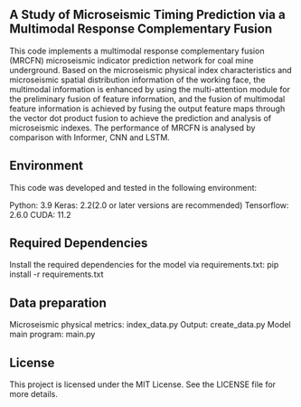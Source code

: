 ## A Study of Microseismic Timing Prediction via a Multimodal Response Complementary Fusion

This code implements a multimodal response complementary fusion (MRCFN) microseismic indicator prediction network for coal mine underground. Based on the microseismic physical index characteristics and microseismic spatial distribution information of the working face, the multimodal information is enhanced by using the multi-attention module for the preliminary fusion of feature information, and the fusion of multimodal feature information is achieved by fusing the output feature maps through the vector dot product fusion to achieve the prediction and analysis of microseismic indexes. The performance of MRCFN is analysed by comparison with Informer, CNN and LSTM.

## Environment
This code was developed and tested in the following environment:

Python: 3.9
Keras: 2.2(2.0 or later versions are recommended)
Tensorflow: 2.6.0
CUDA: 11.2

## Required Dependencies
Install the required dependencies for the model via requirements.txt:
pip install -r requirements.txt

## Data preparation
Microseismic physical metrics: index_data.py
Output: create_data.py
Model main program: main.py


## License
This project is licensed under the MIT License. See the LICENSE file for more details.